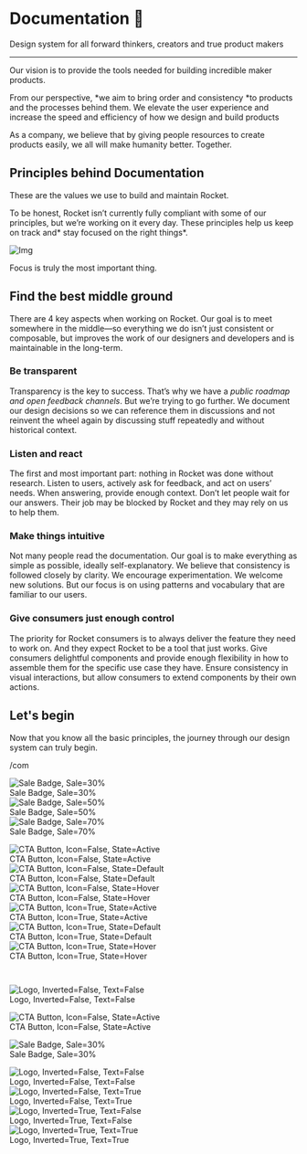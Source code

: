 
# Documentation 🚀

Design system for all forward thinkers, creators and true product makers

---

Our vision is to provide the tools needed for building incredible maker products.

From our perspective, *we aim to bring order and consistency *to products and the processes behind them. We elevate the user experience and increase the speed and efficiency of how we design and build products

As a company, we believe that by giving people resources to create products easily, we all will make humanity better. Together.

## Principles behind Documentation

These are the values we use to build and maintain Rocket.

To be honest, Rocket isn’t currently fully compliant with some of our principles, but we’re working on it every day. These principles help us keep on track and* stay focused on the right things*.

![Img](https://studio-assets.supernova.io/design-systems/14533/9289758a-6300-472a-bbc6-a57098081abf.jpeg)

Focus is truly the most important thing.

## Find the best middle ground

There are 4 key aspects when working on Rocket. Our goal is to meet somewhere in the middle—so everything we do isn’t just consistent or composable, but improves the work of our designers and developers and is maintainable in the long-term.

### Be transparent

Transparency is the key to success. That’s why we have a *public roadmap and open feedback channels*. But we’re trying to go further. We document our design decisions so we can reference them in discussions and not reinvent the wheel again by discussing stuff repeatedly and without historical context.

### Listen and react

The first and most important part: nothing in Rocket was done without research. Listen to users, actively ask for feedback, and act on users’ needs. When answering, provide enough context. Don’t let people wait for our answers. Their job may be blocked by Rocket and they may rely on us to help them.

### Make things intuitive

Not many people read the documentation. Our goal is to make everything as simple as possible, ideally self-explanatory. We believe that consistency is followed closely by clarity. We encourage experimentation. We welcome new solutions. But our focus is on using patterns and vocabulary that are familiar to our users.

### Give consumers just enough control

The priority for Rocket consumers is to always deliver the feature they need to work on. And they expect Rocket to be a tool that just works. Give consumers delightful components and provide enough flexibility in how to assemble them for the specific use case they have. Ensure consistency in visual interactions, but allow consumers to extend components by their own actions.

## Let's begin

Now that you know all the basic principles, the journey through our design system can truly begin.

/com

  
![Sale Badge, Sale=30%](https://studio-assets.supernova.io/design-systems/14533/72314ff2-bada-412f-8c19-179ca69efaac.png)  
Sale Badge, Sale=30%  
![Sale Badge, Sale=50%](https://studio-assets.supernova.io/design-systems/14533/11f19542-f991-4594-9887-c4ccd9063385.png)  
Sale Badge, Sale=50%  
![Sale Badge, Sale=70%](https://studio-assets.supernova.io/design-systems/14533/4ca9b585-2ecf-4f8d-9049-203588bcd4aa.png)  
Sale Badge, Sale=70%  


  
![CTA Button, Icon=False, State=Active](https://studio-assets.supernova.io/design-systems/14533/0612bae5-a273-4620-a8fd-ee439fc599f1.png)  
CTA Button, Icon=False, State=Active  
![CTA Button, Icon=False, State=Default](https://studio-assets.supernova.io/design-systems/14533/17b7572e-a4bd-4cc8-a330-ddc26c804dca.png)  
CTA Button, Icon=False, State=Default  
![CTA Button, Icon=False, State=Hover](https://studio-assets.supernova.io/design-systems/14533/033c23f8-1b2b-4252-ab32-7cd9ab27bcf0.png)  
CTA Button, Icon=False, State=Hover  
![CTA Button, Icon=True, State=Active](https://studio-assets.supernova.io/design-systems/14533/5e5e5078-8a7c-45a7-b111-c3d8fc8d33b0.png)  
CTA Button, Icon=True, State=Active  
![CTA Button, Icon=True, State=Default](https://studio-assets.supernova.io/design-systems/14533/f9783fce-c86d-492c-8ef0-7076ce617745.png)  
CTA Button, Icon=True, State=Default  
![CTA Button, Icon=True, State=Hover](https://studio-assets.supernova.io/design-systems/14533/73bcad76-ff84-41f4-b5be-7ce9680627c7.png)  
CTA Button, Icon=True, State=Hover  


```javascript  
  
```

  
![Logo, Inverted=False, Text=False](https://studio-assets.supernova.io/design-systems/14533/21faca8b-ee07-468a-a736-968b9bf79c60.png)  
Logo, Inverted=False, Text=False  


  
  


  
![CTA Button, Icon=False, State=Active](https://studio-assets.supernova.io/design-systems/14533/0612bae5-a273-4620-a8fd-ee439fc599f1.png)  
CTA Button, Icon=False, State=Active  


  
![Sale Badge, Sale=30%](https://studio-assets.supernova.io/design-systems/14533/72314ff2-bada-412f-8c19-179ca69efaac.png)  
Sale Badge, Sale=30%  


  
![Logo, Inverted=False, Text=False](https://studio-assets.supernova.io/design-systems/14533/21faca8b-ee07-468a-a736-968b9bf79c60.png)  
Logo, Inverted=False, Text=False  
![Logo, Inverted=False, Text=True](https://studio-assets.supernova.io/design-systems/14533/8a451483-3ee6-40ee-9c4b-d147461a2b98.png)  
Logo, Inverted=False, Text=True  
![Logo, Inverted=True, Text=False](https://studio-assets.supernova.io/design-systems/14533/acf48df4-e055-428d-afa8-3a50b99f21a0.png)  
Logo, Inverted=True, Text=False  
![Logo, Inverted=True, Text=True](https://studio-assets.supernova.io/design-systems/14533/2fac8833-4f0a-4eae-9ec6-7cca4e4da242.png)  
Logo, Inverted=True, Text=True  
